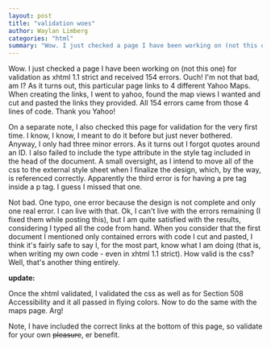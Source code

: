 ```yaml
---
layout: post
title: "validation woes"
author: Waylan Limberg
categories: "html"
summary: "Wow. I just checked a page I have been working on (not this one) for validation as xhtml 1.1 strict and received 154 errors. Ouch! I'm not that bad, am I? As it turns out, this particular page links to 4 different Yahoo Maps. When creating the links, I went to yahoo, found the map views I wanted and cut and pasted the links they provided. All 154 errors came from those 4 lines of code. Thank you Yahoo!"
---
```


Wow. I just checked a page I have been working on (not this one) for validation as xhtml 1.1 strict and received 154 errors. Ouch! I'm not that bad, am I? As it turns out, this particular page links to 4 different Yahoo Maps. When creating the links, I went to yahoo, found the map views I wanted and cut and pasted the links they provided. All 154 errors came from those 4 lines of code. Thank you Yahoo!

On a separate note, I also checked this page for validation for the very first time. I know, I know, I meant to do it before but just never bothered. Anyway, I only had three minor errors. As it turns out I forgot quotes around an ID. I also failed to include the type attribute in the style tag included in the head of the document. A small oversight, as I intend to move all of the css to the external style sheet when I finalize the design, which, by the way, is referenced correctly. Apparently the third error is for having a pre tag inside a p tag. I guess I missed that one.

Not bad. One typo, one error because the design is not complete and only one real error. I can live with that. Ok, I can't live with the errors remaining (I fixed them while posting this), but I am quite satisfied with the results, considering I typed all the code from hand. When you consider that the first document I mentioned only contained errors with code I cut and pasted, I think it's fairly safe to say I, for the most part, know what I am doing (that is, when writing my own code - even in xhtml 1.1 strict). How valid is the css? Well, that's another thing entirely.

<strong>update:</strong>

Once the xhtml validated, I validated the css as well as for Section 508 Accessibility and it all passed in flying colors. Now to do the same with the maps page. Arg!

Note, I have included the correct links at the bottom of this page, so validate for your own <del>pleasure</del>, er benefit.